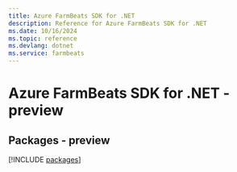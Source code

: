 ```yaml
---
title: Azure FarmBeats SDK for .NET
description: Reference for Azure FarmBeats SDK for .NET
ms.date: 10/16/2024
ms.topic: reference
ms.devlang: dotnet
ms.service: farmbeats
---
```

# Azure FarmBeats SDK for .NET - preview
## Packages - preview
[!INCLUDE [packages](farmbeats-index.md)]